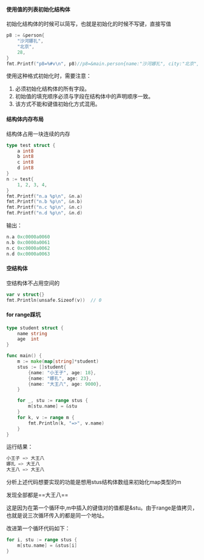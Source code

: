 #### 使用值的列表初始化结构体

初始化结构体的时候可以简写，也就是初始化的时候不写键，直接写值

```go
p8 := &person{
	"沙河娜扎",
	"北京",
	28,
}
fmt.Printf("p8=%#v\n", p8)//p8=&main.person{name:"沙河娜扎", city:"北京", age:28}}
```

使用这种格式初始化时，需要注意：

1. 必须初始化结构体的所有字段。
2. 初始值的填充顺序必须与字段在结构体中的声明顺序一致。
3. 该方式不能和键值初始化方式混用。



#### 结构体内存布局

结构体占用一块连续的内存

```go
type test struct {
	a int8
	b int8
	c int8
	d int8
}
n := test{
	1, 2, 3, 4,
}
fmt.Printf("n.a %p\n", &n.a)
fmt.Printf("n.b %p\n", &n.b)
fmt.Printf("n.c %p\n", &n.c)
fmt.Printf("n.d %p\n", &n.d)
```

输出：

```go
n.a 0xc0000a0060
n.b 0xc0000a0061
n.c 0xc0000a0062
n.d 0xc0000a0063
```



#### 空结构体

空结构体不占用空间的

```go
var v struct{}
fmt.Println(unsafe.Sizeof(v))  // 0
```

#### for range踩坑

```go
type student struct {
	name string
	age  int
}

func main() {
	m := make(map[string]*student)
	stus := []student{
		{name: "小王子", age: 18},
		{name: "娜扎", age: 23},
		{name: "大王八", age: 9000},
	}

	for _, stu := range stus {
		m[stu.name] = &stu
	}
	for k, v := range m {
		fmt.Println(k, "=>", v.name)
	}
}
```

运行结果：

```go
小王子 => 大王八
娜扎 => 大王八
大王八 => 大王八
```

分析上述代码想要实现的功能是想用stus结构体数组来初始化map类型的m

发现全部都是==大王八==

这是因为在第一个循环中,m中插入的键值对的值都是&stu。由于range是值拷贝，也就是说三次循环传入的都是同一个地址。

改进第一个循环代码如下：

```go
for i, stu := range stus {
    m[stu.name] = &stus[i]
}
```



